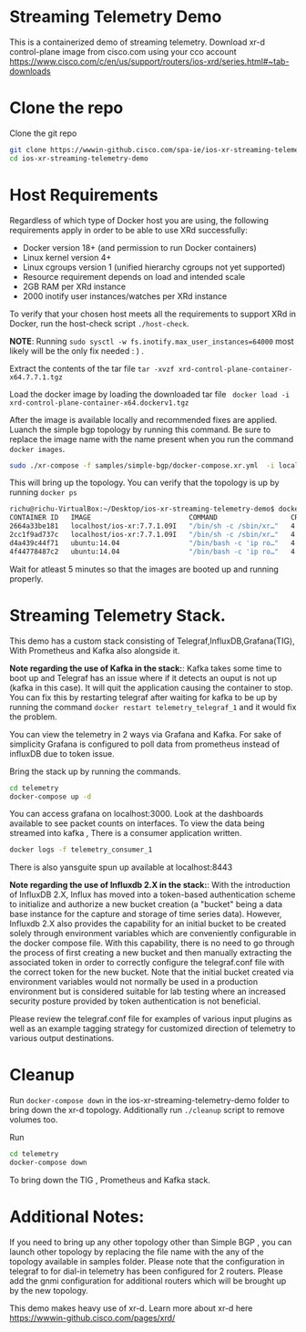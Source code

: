 # Streaming Telemetry Demo

This is a containerized demo of streaming telemetry. Download xr-d control-plane image from cisco.com using your cco account https://www.cisco.com/c/en/us/support/routers/ios-xrd/series.html#~tab-downloads


# Clone the repo 

Clone the git repo 

```bash
git clone https://wwwin-github.cisco.com/spa-ie/ios-xr-streaming-telemetry-demo.git
cd ios-xr-streaming-telemetry-demo
```

# Host Requirements

Regardless of which type of Docker host you are using, the following requirements apply in order to be able to use XRd successfully:

* Docker version 18+ (and permission to run Docker containers)
* Linux kernel version 4+
* Linux cgroups version 1 (unified hierarchy cgroups not yet supported)
* Resource requirement depends on load and intended scale
* 2GB RAM per XRd instance
* 2000 inotify user instances/watches per XRd instance


To verify that your chosen host meets all the requirements to support XRd in Docker, run the host-check script ```./host-check```.

**NOTE**: Running ```sudo sysctl -w fs.inotify.max_user_instances=64000``` most likely will be the only fix needed : ) .

Extract the contents of the tar file ```tar -xvzf xrd-control-plane-container-x64.7.7.1.tgz```

Load the docker image by loading the downloaded tar file  ``` docker load -i xrd-control-plane-container-x64.dockerv1.tgz```

After the image is available locally and recommended fixes are applied. 
Luanch the simple bgp topology by running this command. Be sure to replace the image name with the name present when you run the command  ```docker images```.

```bash
sudo ./xr-compose -f samples/simple-bgp/docker-compose.xr.yml  -i localhost/ios-xr:7.7.1 -l
```

This will bring up the topology. You can verify that the topology is up by running ```docker ps```

```bash
richu@richu-VirtualBox:~/Desktop/ios-xr-streaming-telemetry-demo$ docker ps
CONTAINER ID   IMAGE                        COMMAND                  CREATED         STATUS         PORTS     NAMES
2664a33be181   localhost/ios-xr:7.7.1.09I   "/bin/sh -c /sbin/xr…"   4 seconds ago   Up 1 second              xrd-1
2cc1f9ad737c   localhost/ios-xr:7.7.1.09I   "/bin/sh -c /sbin/xr…"   4 seconds ago   Up 1 second              xrd-2
d4a439c44f71   ubuntu:14.04                 "/bin/bash -c 'ip ro…"   4 seconds ago   Up 2 seconds             dest
4f44778487c2   ubuntu:14.04                 "/bin/bash -c 'ip ro…"   4 seconds ago   Up 2 seconds             source
```

Wait for atleast 5 minutes so that the images are booted up and running properly. 


# Streaming Telemetry Stack.

This demo has a custom stack consisting of Telegraf,InfluxDB,Grafana(TIG), With Prometheus and Kafka also alongside it.

**Note regarding the use of Kafka in the stack:**: Kafka takes some time to boot up and Telegraf has an issue where if it detects an ouput is not up (kafka in this case). It will quit the application causing the container to stop. You can fix this by restarting telegraf after waiting for kafka to be up by running the command ```docker restart telemetry_telegraf_1```  and it would fix the problem.

You can view the telemetry in 2 ways via Grafana and Kafka. For sake of simplicity Grafana is configured to poll data from prometheus instead of influxDB due to token issue. 

Bring the stack up by running the commands.

```bash
cd telemetry
docker-compose up -d
```

You can access grafana on localhost:3000. Look at the dashboards available to see packet counts on interfaces. 
To view the data being streamed into kafka , There is a consumer application written.

```bash
docker logs -f telemetry_consumer_1
```

There is also yansguite spun up available at localhost:8443 

**Note regarding the use of Influxdb 2.X in the stack:**: With the introduction of InfluxDB 2.X, Influx has moved into a token-based authentication scheme to initialize and authorize a new bucket creation (a "bucket" being a data base instance for the capture and storage of time series data).  However, Influxdb 2.X also provides the capability for an initial bucket to be created solely through environment variables which are conveniently configurable in the docker compose file.  With this capability, there is no need to go through the process of first creating a new bucket and then manually extracting the associated token in order to correctly configure the telegraf.conf file with the correct token for the new bucket.   Note that the initial bucket created via environment variables would not normally be used in a production environment but is considered suitable for lab testing where an increased security posture provided by token authentication is not beneficial.

Please review the telegraf.conf file for examples of various input plugins as well as an example tagging strategy for customized direction of telemetry to various output destinations.

# Cleanup

Run ```docker-compose down``` in the ios-xr-streaming-telemetry-demo folder to bring down the xr-d topology. Additionally run ```./cleanup``` script to remove volumes too.

Run 

```bash
cd telemetry
docker-compose down
```

To bring down the TIG , Prometheus and Kafka stack.

# Additional Notes:

If you need to bring up any other topology other than Simple BGP , you can launch other topology by replacing the file name with the any of the topology available in samples folder. Please note that the configuration in telegraf to for dial-in telemetry has been configured for 2 routers. Please add the gnmi configuration for additional routers which will be brought up by the new topology.

This demo makes heavy use of xr-d. Learn more about xr-d here https://wwwin-github.cisco.com/pages/xrd/
